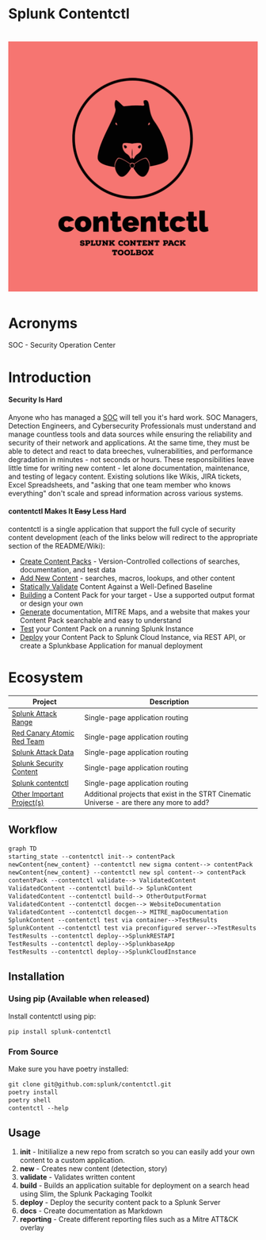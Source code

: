 
# Splunk Contentctl
![logo](docs/contentctl-logo.png)
=====

# Acronyms
SOC - Security Operation Center

# Introduction
#### Security Is Hard 
Anyone who has managed a [SOC](acronym) will tell you it's hard work.  SOC Managers, Detection Engineers, and Cybersecurity Professionals must understand and manage countless tools and data sources while ensuring the reliability and security of their network and applications.  At the same time, they must be able to detect and react to data breeches, vulnerabilities, and performance degradation in minutes - not seconds or hours.
These responsibilities leave little time for writing new content - let alone documentation, maintenance, and testing of legacy content.  Existing solutions like Wikis, JIRA tickets, Excel Spreadsheets, and "asking that one team member who knows everything" don't scale and spread information across various systems.       
#### contentctl Makes It ~~Easy~~ Less Hard 
contentctl is a single application that support the full cycle of security content development (each of the links below will redirect to the appropriate section of the README/Wiki):

- [Create Content Packs](contentctl-init) - Version-Controlled collections of searches, documentation, and test data
- [Add New Content](contentctl-new-content) - searches, macros, lookups, and other content
- [Statically Validate](contentctl-validate) Content Against a Well-Defined Baseline
- [Building](contentctl-build) a Content Pack for your target - Use a supported output format or design your own
- [Generate](contentctl-generate) documentation, MITRE Maps, and a website that makes your Content Pack searchable and easy to understand  
-  [Test](contentctl-test) your Content Pack on a running Splunk Instance
- [Deploy](contentctl-deploy) your Content Pack to Splunk Cloud Instance, via REST API, or create a Splunkbase Application for manual deployment   
 
 
 
 # Ecosystem
| Project               | Description                                             |
| --------------------- | ------------------------------------------------------- |
| [Splunk Attack Range](https://github.com/splunk/attack_range)          | Single-page application routing                         |
| [Red Canary Atomic Red Team](https://github.com/redcanaryco/atomic-red-team)          | Single-page application routing
| [Splunk Attack Data](https://github.com/splunk/attack_data)          | Single-page application routing                         |                         |
| [Splunk Security Content](https://github.com/splunk/security_content)          | Single-page application routing                         |
| [Splunk contentctl](https://github.com/splunk/contentctl)          | Single-page application routing                         |
| [Other Important Project(s)](https://github.com/otherorg/projectname)          | Additional projects that exist in the STRT Cinematic Universe - are there any more to add?                         |


## Workflow
```mermaid
graph TD
starting_state --contentctl init--> contentPack 
newContent{new_content} --contentctl new sigma content--> contentPack
newContent{new_content} --contentctl new spl content--> contentPack
contentPack --contentctl validate--> ValidatedContent
ValidatedContent --contentctl build--> SplunkContent
ValidatedContent --contentctl build--> OtherOutputFormat
ValidatedContent --contentctl docgen--> WebsiteDocumentation
ValidatedContent --contentctl docgen--> MITRE_mapDocumentation
SplunkContent --contentctl test via container-->TestResults
SplunkContent --contentctl test via preconfigured server-->TestResults
TestResults --contentctl deploy-->SplunkRESTAPI
TestResults --contentctl deploy-->SplunkbaseApp
TestResults --contentctl deploy-->SplunkCloudInstance
```

## Installation


### Using pip (Available when released)
Install contentctl using pip: 
```
pip install splunk-contentctl
```

### From Source
Make sure you have poetry installed:
```
git clone git@github.com:splunk/contentctl.git
poetry install
poetry shell
contentctl --help
```


## Usage

1. **init** - Initilialize a new repo from scratch so you can easily add your own content to a custom application. 
2. **new** - Creates new content (detection, story)
3. **validate** - Validates written content
4. **build** - Builds an application suitable for deployment on a search head using Slim, the Splunk Packaging Toolkit
5. **deploy** - Deploy the security content pack to a Splunk Server
6. **docs** - Create documentation as Markdown
7. **reporting** - Create different reporting files such as a Mitre ATT&CK overlay


